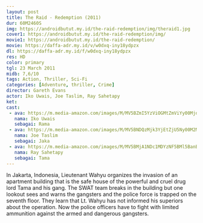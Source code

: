```yaml
---
layout: post
title: The Raid - Redemption (2011)
dur: 60M2460S
img: https://androidbutut.my.id/the-raid-redemption/img/theraid1.jpg
cover1: https://androidbutut.my.id/the-raid-redemption/img/
movie1: https://androidbutut.my.id/the-raid-redemption/
movie: https://daffa-adr.my.id/v/w0dxq-iny18ydpzx
dl: https://daffa-adr.my.id/f/w0dxq-iny18ydpzx
res: HD
color: primary
tgl: 23 March 2011
midb: 7,6/10
tags: Action, Thriller, Sci-Fi
categories: [Adventure, thriller, Crime]
director: Gareth Evans
actor: Iko Uwais, Joe Taslim, Ray Sahetapy
ket: 
cast:
 - ava: https://m.media-amazon.com/images/M/MV5BZmI5YzViOGMtZmViYy00MjdkLTlkOWMtMjA1Yzc3YzM5Y2JkXkEyXkFqcGdeQXVyMTExNzQzMDE0._V1_QL75_UX140_CR0,0,140,140_.jpg
   nama: Iko Uwais
   sebagai: Rama
 - ava: https://m.media-amazon.com/images/M/MV5BNDQzMjk3YjEtZjU5Ny00M2M5LTg0N2UtZGVjZDJkNWIxOGI0XkEyXkFqcGdeQXVyMjQwMDg0Ng@@._V1_QL75_UY140_CR35,0,140,140_.jpg
   nama: Joe Taslim
   sebagai: Jaka
 - ava: https://m.media-amazon.com/images/M/MV5BMjA1NDc1MDYzNF5BMl5BanBnXkFtZTcwOTQzNDUzNw@@._V1_QL75_UY140_CR36,0,140,140_.jpg
   nama: Ray Sahetapy
   sebagai: Tama
---
```


In Jakarta, Indonesia, Lieutenant Wahyu organizes the invasion of an apartment building that is the safe house of the powerful and cruel drug lord Tama and his gang. The SWAT team breaks in the building but one lookout sees and warns the gangsters and the police force is trapped on the seventh floor. They learn that Lt. Wahyu has not informed his superiors about the operation. Now the police officers have to fight with limited ammunition against the armed and dangerous gangsters.
